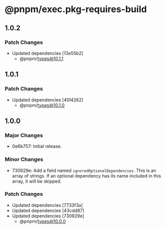 # @pnpm/exec.pkg-requires-build

## 1.0.2

### Patch Changes

- Updated dependencies [13e55b2]
  - @pnpm/types@10.1.1

## 1.0.1

### Patch Changes

- Updated dependencies [45f4262]
  - @pnpm/types@10.1.0

## 1.0.0

### Major Changes

- 0e6b757: Initial release.

### Minor Changes

- 730929e: Add a field named `ignoredOptionalDependencies`. This is an array of strings. If an optional dependency has its name included in this array, it will be skipped.

### Patch Changes

- Updated dependencies [7733f3a]
- Updated dependencies [43cdd87]
- Updated dependencies [730929e]
  - @pnpm/types@10.0.0
